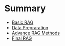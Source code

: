 # Summary

- [Basic RAG](./Simple_RAG.md)
- [Data Prepraration](./Word_Processing.md)
- [Advance RAG Methods](./Advace_Rag.md)
- [Final RAG](./Final_RAG.md)
